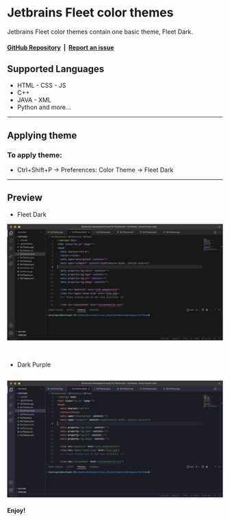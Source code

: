 # Jetbrains Fleet color themes

Jetbrains Fleet color themes contain one basic theme, Fleet Dark.

#### [GitHub Repository](https://github.com/DevShayan/fleet-color-theme)&nbsp;&nbsp;|&nbsp;&nbsp;[Report an issue](https://github.com/DevShayan/fleet-color-theme/issues)


## Supported Languages

* HTML - CSS - JS
* C++
* JAVA - XML
* Python and more...
---

## Applying theme

### To apply theme:
* Ctrl+Shift+P -> Preferences: Color Theme -> Fleet Dark
---

## Preview

* Fleet Dark

![Fleet Dark Theme](preview/preview_fleet_dark.png)

<br>

* Dark Purple

![Dark Purple Theme](preview/preview_dark_purple.png)
---

**Enjoy!**

